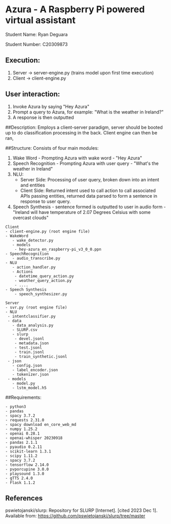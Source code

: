 # Azura - A Raspberry Pi powered virtual assistant

Student Name: Ryan Deguara

Student Number: C20309873

## Execution:
1. Server -> server-engine.py (trains model upon first time execution)
2. Client -> client-engine.py

## User interaction:
1. Invoke Azura by saying "Hey Azura"
2. Prompt a query to Azura, for example: "What is the weather in Ireland?"
3. A response is then outputted

##Description:
Employs a client-server paradigm, server should be booted up to do classification processing
in the back.
Client engine can then be ran, 

##Structure:
Consists of four main modules: 
1. Wake Word - Prompting Azura with wake word - "Hey Azura"
2. Speech Recognition - Prompting Azura with user query - "What's the weather in Ireland"
3. NLU:
   - Server Side: Processing of user query, broken down into an intent and entities
   - Client Side: Returned intent used to call action to call associated APIs passing entities, 
                  returned data parsed to form a sentence in response to user query.
4. Speech Synthesis - sentence formed is outputted to user in audio form - "Ireland will have temperature of 2.07 Degrees Celsius with some overcast clouds"

```
Client
- client-engine.py (root engine file)
- WakeWord
   - wake_detector.py
   - models
    - hey-azura_en_raspberry-pi_v3_0_0.ppn
- SpeechRecognition
   - audio_transcribe.py
- NLU
   - action_handler.py
   - Actions
    - datetime_query_action.py
    - weather_query_action.py
    - ....
- Speech Synthesis
    - speech_synthesizer.py

Server
- svr.py (root engine file)
- NLU
 - intentclassifier.py
 - data
   - data_analysis.py
   - SLURP.csv
   - slurp
    - devel.jsonl
    - metadata.json
    - test.jsonl
    - train.jsonl
    - train_synthetic.jsonl
 - json
   - config.json
   - label_encoder.json
   - tokenizer.json
 - models
   - model.py
   - lstm_model.h5
```
   
##Requirements:

```
- python3
- pandas
- spacy 3.7.2
- requests 2.31.0
- spacy download en_core_web_md
- numpy 1.25.2
- openai 0.28.1
- openai-whisper 20230918
- pandas 2.1.1
- pyaudio 0.2.11
- scikit-learn 1.3.1
- scipy 1.11.2
- spacy 3.7.2
- tensorflow 2.14.0
- pvporcupine 3.0.0
- playsound 1.3.0
- gTTS 2.4.0
- Flask 1.1.2
```

## References

pswietojanski/slurp: Repository for SLURP [Internet]. [cited 2023 Dec 1]. Available from: https://github.com/pswietojanski/slurp/tree/master



